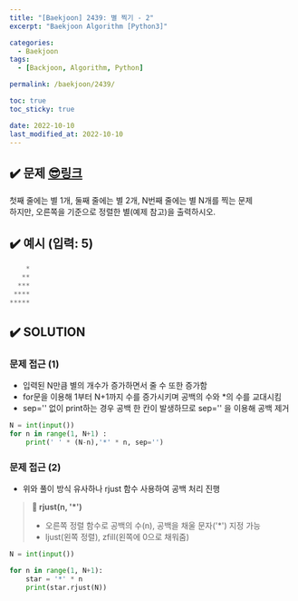 ```yaml
---
title: "[Baekjoon] 2439: 별 찍기 - 2"
excerpt: "Baekjoon Algorithm [Python3]"

categories:
  - Baekjoon
tags:
  - [Backjoon, Algorithm, Python]

permalink: /baekjoon/2439/

toc: true
toc_sticky: true

date: 2022-10-10
last_modified_at: 2022-10-10
---
```


## ✔️ 문제     [😎링크](https://www.acmicpc.net/problem/2439)
첫째 줄에는 별 1개, 둘째 줄에는 별 2개, N번째 줄에는 별 N개를 찍는 문제  
하지만, 오른쪽을 기준으로 정렬한 별(예제 참고)을 출력하시오.

## ✔️ 예시 (입력: 5)
```python
    *
   **
  ***
 ****
*****
```

## ✔️ SOLUTION
### 문제 접근 (1)

- 입력된 N만큼 별의 개수가 증가하면서 줄 수 또한 증가함
- for문을 이용해 1부터 N+1까지 수를 증가시키며 공백의 수와 \*의 수를 교대시킴
- sep='' 없이 print하는 경우 공백 한 칸이 발생하므로 sep='' 을 이용해 공백 제거

```python
N = int(input())
for n in range(1, N+1) :
    print(' ' * (N-n),'*' * n, sep='')
```

### 문제 접근 (2)

- 위와 풀이 방식 유사하나 rjust 함수 사용하여 공백 처리 진행
> **🥸 rjust(n, '\*')**  
> - 오른쪽 정렬 함수로 공백의 수(n), 공백을 채울 문자('\*') 지정 가능
> - ljust(왼쪽 정렬), zfill(왼쪽에 0으로 채워줌)

```python
N = int(input())

for n in range(1, N+1):
    star = '*' * n
    print(star.rjust(N))
```

